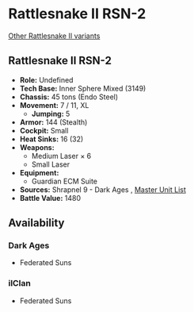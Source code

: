 # Rattlesnake II RSN-2 

[Other Rattlesnake II variants](../rattlesnake_ii.md) 

## Rattlesnake II RSN-2 

- **Role:** Undefined 
- **Tech Base:** Inner Sphere Mixed (3149) 
- **Chassis:** 45 tons (Endo Steel) 
- **Movement:** 7 / 11, XL 
  - **Jumping:** 5 
- **Armor:** 144 (Stealth) 
- **Cockpit:** Small 
- **Heat Sinks:** 16 (32) 
- **Weapons:** 
  - Medium Laser × 6 
  - Small Laser 
- **Equipment:** 
  - Guardian ECM Suite 
- **Sources:** Shrapnel 9 - Dark Ages , [Master Unit List](http://masterunitlist.info/Unit/Details/9242) 
- **Battle Value:** 1480 

## Availability 

### Dark Ages 

- Federated Suns 

### ilClan 

- Federated Suns 

